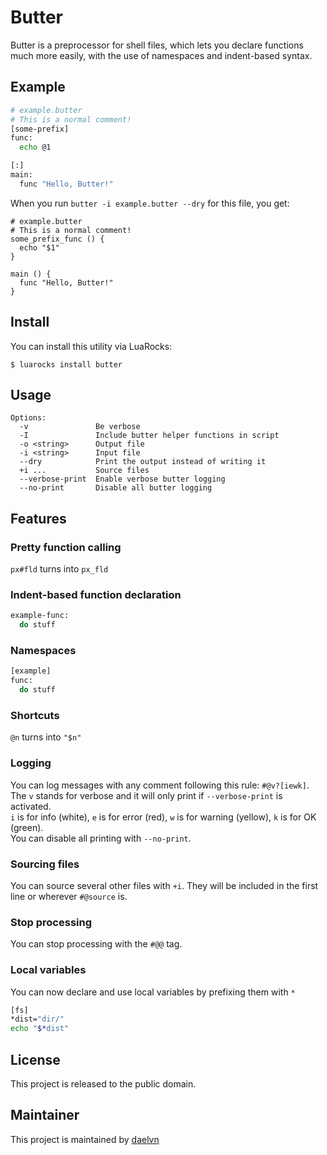 # Butter
Butter is a preprocessor for shell files, which lets you declare functions much more easily, with the use of namespaces and indent-based syntax.
## Example
```sh
# example.butter
# This is a normal comment!
[some-prefix]
func:
  echo @1

[:]
main:
  func "Hello, Butter!"
```
When you run `butter -i example.butter --dry` for this file, you get:
```
# example.butter
# This is a normal comment!
some_prefix_func () {
  echo "$1"
}

main () {
  func "Hello, Butter!"
}
```

## Install
You can install this utility via LuaRocks:
```
$ luarocks install butter
```

## Usage
```
Options:
  -v               Be verbose
  -I               Include butter helper functions in script
  -o <string>      Output file
  -i <string>      Input file
  --dry            Print the output instead of writing it
  +i ...           Source files
  --verbose-print  Enable verbose butter logging
  --no-print       Disable all butter logging
```

## Features
### Pretty function calling
`px#fld` turns into `px_fld`
### Indent-based function declaration
```sh
example-func:
  do stuff
```
### Namespaces
```sh
[example]
func:
  do stuff
```
### Shortcuts
`@n` turns into `"$n"`
### Logging
You can log messages with any comment following this rule: `#@v?[iewk]`.  
The `v` stands for verbose and it will only print if `--verbose-print` is activated.  
`i` is for info (white), `e` is for error (red), `w` is for warning (yellow), `k` is for OK (green).  
You can disable all printing with `--no-print`.
### Sourcing files
You can source several other files with `+i`. They will be included in the first line or wherever `#@source` is.
### Stop processing
You can stop processing with the `#@@` tag.
### Local variables
You can now declare and use local variables by prefixing them with `*`
```sh
[fs]
*dist="dir/"
echo "$*dist"
```

## License
This project is released to the public domain.

## Maintainer
This project is maintained by [daelvn](https://github.com/daelvn)
